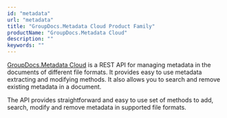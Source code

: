 ```yaml
---
id: "metadata"
url: "metadata"
title: "GroupDocs.Metadata Cloud Product Family"
productName: "GroupDocs.Metadata Cloud"
description: ""
keywords: ""
---
```


[GroupDocs.Metadata Cloud](https://products.groupdocs.cloud/metadata) is a REST API for managing metadata in the documents of different file formats. It provides easy to use metadata extracting and modifying methods. It also allows you to search and remove existing metadata in a document.

The API provides straightforward and easy to use set of methods to add, search, modify and remove metadata in supported file formats.
